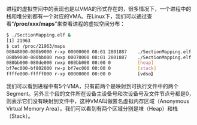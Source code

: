 进程的虚拟空间中的表现也是以VMA的形式存在的，很多情况下，一个进程中的栈和堆分别都有一个对应的VMA。在Linux下，我们可以通过查看“**/proc/xxx/maps**”来查看进程的虚拟空间分布：

```sh
$ ./SectionMapping.elf &
[1] 21963
$ cat /proc/21963/maps
08048000-080b9000 r-xp 00000000 08:01 2801887    ./SectionMapping.elf
080b9000-080bb000 rwxp 00070000 08:01 2801887    ./SectionMapping.elf
080bb000-080de000 rwxp 080bb000 00:00 0          [heap]
bf7ec000-bf802000 rw-p bf7ec000 00:00 0          [stack]
ffffe000-fffff000 r-xp 00000000 00:00 0          [vdso】
```

我们可以看到进程中有5个VMA，只有前两个是映射到可执行文件中的两个Segment。另外三个段的文件所在设备主设备号和次设备号及文件节点号都是0，则表示它们没有映射到文件中，这种VMA叫做匿名虚拟内存区域（Anonymous Virtual Memory Area）。我们可以看到有两个区域分别是堆（Heap）和栈（Stack）。
